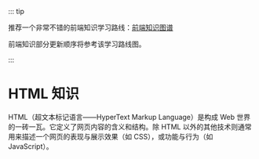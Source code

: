 ::: tip

推荐一个非常不错的前端知识学习路线：[前端知识图谱](https://gitee.com/jishupang/web_atlas)

前端知识部分更新顺序将参考该学习路线图。

:::

# HTML 知识

HTML（超文本标记语言——HyperText Markup Language）是构成 Web 世界的一砖一瓦。它定义了网页内容的含义和结构。除 HTML 以外的其他技术则通常用来描述一个网页的表现与展示效果（如 CSS），或功能与行为（如 JavaScript）。

